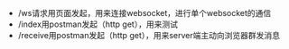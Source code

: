 - /ws请求用页面发起，用来连接websocket，进行单个websocket的通信
- /index用postman发起（http get），用来测试 
- /receive用postman发起（http get），用来server端主动向浏览器群发消息